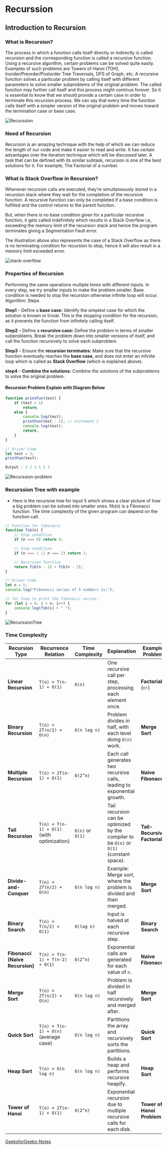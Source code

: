 # Recurssion

## Introduction to Recursion

### What is Recursion?

The process in which a function calls itself directly or indirectly is called recursion and the corresponding function is called a recursive function. Using a recursive algorithm, certain problems can be solved quite easily. Examples of such problems are Towers of Hanoi (TOH), Inorder/Preorder/Postorder Tree Traversals, DFS of Graph, etc. A recursive function solves a particular problem by calling itself with different parameters to solve smaller subproblems of the original problem. The called function may further call itself and this process might continue forever. So it is essential to know that we should provide a certain case in order to terminate this recursion process. We can say that every time the function calls itself with a simpler version of the original problem and moves toward the termination case or base case.

![Recurssion](https://static.takeuforward.org/wp/uploads/2023/02/image-3.png)

### Need of Recursion

Recursion is an amazing technique with the help of which we can reduce the length of our code and make it easier to read and write. It has certain advantages over the iteration technique which will be discussed later. A task that can be defined with its similar subtask, recursion is one of the best solutions for it. For example; The Factorial of a number.

### What is Stack Overflow in Recursion?

Whenever recursion calls are executed, they’re simultaneously stored in a recursion stack where they wait for the completion of the recursive function. A recursive function can only be completed if a base condition is fulfilled and the control returns to the parent function. 

But, when there is no base condition given for a particular recursive function, it gets called indefinitely which results in a Stack Overflow i.e, exceeding the memory limit of the recursion stack and hence the program terminates giving a Segmentation Fault error. 

The illustration above also represents the case of a Stack Overflow as there is no terminating condition for recursion to stop, hence it will also result in a memory limit exceeded error.

![stack-overflow](https://static.takeuforward.org/wp/uploads/2023/02/image-4.png)

### Properties of Recursion

Performing the same operations multiple times with different inputs.
In every step, we try smaller inputs to make the problem smaller.
Base condition is needed to stop the recursion otherwise infinite loop will occur.
Algorithm: Steps

**Step1** – Define a **base case:** Identify the simplest case for which the solution is known or trivial. This is the stopping condition for the recursion, as it prevents the function from infinitely calling itself.

**Step2** – Define a **recursive case:** Define the problem in terms of smaller subproblems. Break the problem down into smaller versions of itself, and call the function recursively to solve each subproblem.

**Step3** – Ensure the **recursion terminates:** Make sure that the recursive function eventually reaches the **base case**, and does not enter an infinite loop which is called as **Stack Overflow** (which is explained above).

**step4** – **Combine the solutions:** Combine the solutions of the subproblems to solve the original problem.

#### Recursion Problem Explain with Diagram Below

```Javascript
function printFun(test) {
    if (test < 1)
        return;
    else {
        console.log(test);
        printFun(test - 1); // statement 2
        console.log(test);
        return;
    }
}

// Driver Code
let test = 3;
printFun(test);

Output : 3 2 1 1 2 3 
```

![Recurssion-problem](https://media.geeksforgeeks.org/wp-content/cdn-uploads/recursion.jpg)

### Recurssion Tree with example

- Here is the recursive tree for input 5 which shows a clear picture of how a big problem can be solved into smaller ones.
fib(n) is a Fibonacci function. The time complexity of the given program can depend on the function call.

```Javascript
// Function for fibonacci
function fib(n) {
    // Stop condition
    if (n === 0) return 0;

    // Stop condition
    if (n === 1 || n === 2) return 1;

    // Recursion function
    return fib(n - 1) + fib(n - 2);
}

// Driver Code
let n = 5;
console.log("Fibonacci series of 5 numbers is:");

// for loop to print the fibonacci series.
for (let i = 0; i < n; i++) {
    console.log(fib(i) + " ");
}
```

![RecurssionTree](https://media.geeksforgeeks.org/wp-content/uploads/20191107235734/fib1.jpg)

### Time Complexity

| **Recursion Type**               | **Recurrence Relation**                          | **Time Complexity** | **Explanation**                                           | **Example Problem**                          |
|-----------------------------------|--------------------------------------------------|---------------------|-----------------------------------------------------------|---------------------------------------------|
| **Linear Recursion**              | `T(n) = T(n-1) + O(1)`                          | `O(n)`              | One recursive call per step, processing each element once. | **Factorial** (`n!`)                        |
| **Binary Recursion**              | `T(n) = 2T(n/2) + O(n)`                        | `O(n log n)`        | Problem divides in half, with each level doing `O(n)` work. | **Merge Sort**                              |
| **Multiple Recursion**           | `T(n) = 2T(n-1) + O(1)`                        | `O(2^n)`            | Each call generates two recursive calls, leading to exponential growth. | **Naive Fibonacci**                         |
| **Tail Recursion**               | `T(n) = T(n-1) + O(1)` (with optimization)     | `O(n)` or `O(1)`    | Tail recursion can be optimized by the compiler to be `O(n)` or `O(1)` (constant space). | **Tail-Recursive Factorial**                 |
| **Divide-and-Conquer**            | `T(n) = 2T(n/2) + O(n)`                        | `O(n log n)`        | Example: Merge sort, where the problem is divided and then merged. | **Merge Sort**                              |
| **Binary Search**                 | `T(n) = T(n/2) + O(1)`                         | `O(log n)`          | Input is halved at each recursive step.                   | **Binary Search**                           |
| **Fibonacci (Naive Recursion)**   | `T(n) = T(n-1) + T(n-2) + O(1)`                 | `O(2^n)`            | Exponential calls are generated for each value of `n`.     | **Naive Fibonacci**                         |
| **Merge Sort**                    | `T(n) = 2T(n/2) + O(n)`                        | `O(n log n)`        | Problem is divided in half recursively and merged after.   | **Merge Sort**                              |
| **Quick Sort**                    | `T(n) = T(n-1) + O(n)` (average case)          | `O(n log n)`        | Partitions the array and recursively sorts the partitions. | **Quick Sort**                              |
| **Heap Sort**                     | `T(n) = O(n log n)`                            | `O(n log n)`        | Builds a heap and performs recursive heapify.              | **Heap Sort**                               |
| **Tower of Hanoi**                | `T(n) = 2T(n-1) + O(1)`                        | `O(2^n)`            | Exponential recursion due to multiple recursive calls for each disk. | **Tower of Hanoi Problem**                  |


[GeeksforGeeks-Notes](https://www.geeksforgeeks.org/introduction-to-recursion-2/)
